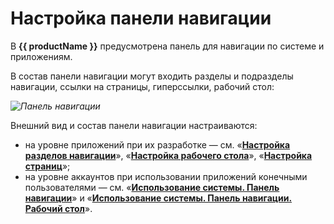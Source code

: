 # Настройка панели навигации

В **{{ productName }}** предусмотрена панель для навигации по системе и приложениям.

В состав панели навигации могут входить разделы и подразделы навигации, ссылки на страницы, гиперссылки, рабочий стол:

*![Панель навигации](navigation_panel.png)*

Внешний вид и состав панели навигации настраиваются:

* на уровне приложений при их разработке — см. «**[Настройка разделов навигации](navigation_sections_setup.md)**», «**[Настройка рабочего стола](desktop_setup.md)**», «**[Настройка страниц](pages_setup.md)**»;
* на уровне аккаунтов при использовании приложений конечными пользователями — см. «**[Использование системы. Панель навигации](../../using_the_system/navigation_panel/index.md)**» и «**[Использование системы. Панель навигации. Рабочий стол](desktop.md)**».
